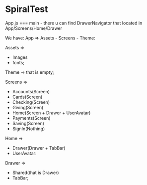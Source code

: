 # SpiralTest

App.js === main - there u can find DrawerNavigator that located in App/Screens/Home/Drawer

We have: App => Assets - Screens - Theme:

Assets =>
- Images 
- fonts;

Theme => that is empty;

Screens => 
- Accounts(Screen) 
- Cards(Screen) 
- Checking(Screen) 
- Giving(Screen) 
- Home(Screen + Drawer + UserAvatar) 
- Payments(Screen) 
- Saving(Screen) 
- SignIn(Nothing)

Home => 
- Drawer(Drawer + TabBar) 
- UserAvatar:

Drawer => 
- Shared(that is Drawer)
- TabBar;

